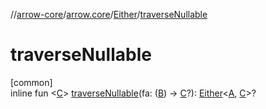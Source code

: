 //[arrow-core](../../../index.md)/[arrow.core](../index.md)/[Either](index.md)/[traverseNullable](traverse-nullable.md)

# traverseNullable

[common]\
inline fun &lt;[C](traverse-nullable.md)&gt; [traverseNullable](traverse-nullable.md)(fa: ([B](index.md)) -&gt; [C](traverse-nullable.md)?): [Either](index.md)&lt;[A](index.md), [C](traverse-nullable.md)&gt;?
